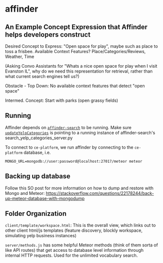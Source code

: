 # affinder

## An Example Concept Expression that Affinder helps developers construct 

Desired Concept to Express: "Open space for play", maybe such as place to toss a frisbee.
Available Context Features? Place/Categories/Reviews, Weather, Time 

(Asking Convo Assistants for "Whats a nice open space for play when I visit Evanston IL", why do we need this representation for retrieval, rather than what current search engines tell us?)

Obstacle - Top Down: No available context features that detect "open space"

Intermed. Concept: Start with parks (open grassy fields)


## Running
Affinder depends on [`affinder-search`](https://github.com/youralien/affinder-search) to be running. Make sure [`updateYelpCategories`](https://github.com/NUDelta/affinder/blob/master/server/methods.js) is pointing to a running instance of affinder-search's search_yelp_categories_server.py


To connect to `ce-platform`, we run affinder by connecting to the `ce-platform` database, i.e.

```
MONGO_URL=mongodb://user:password@localhost:27017/meteor meteor
```

## Backing up database
Follow this SO post for more information on how to dump and restore with Mongo and Meteor: https://stackoverflow.com/questions/22178244/back-up-meteor-database-with-mongodump


## Folder Organization
`client/template/workspace.html`: This is the overall view, which links out to other client html/js templates (feature discovery, blockly workspace, simulating yelp business instances)

`server/methods.js` has some helpful Meteor methods (think of them sorta of like API routes) that get access to database level information through internal HTTP requests. Used for the unlimited vocabulary search.
